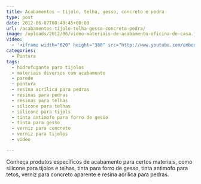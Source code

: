 ```yaml
---
title: Acabamentos – tijolo, telha, gesso, concreto e pedra
type: post
date: 2012-06-07T08:48:45+00:00
url: /acabamentos-tijolo-telha-gesso-concreto-pedra/
image: /uploads/2012/06/video-materiais-de-acabamento-oficina-de-casa.jpg
Video:
  - '<iframe width="620" height="380" src="http://www.youtube.com/embed/sSytZkDT9FY?wmode=transparent" frameborder="0" allowfullscreen></iframe>'
categories:
  - Pintura
tags:
  - hidrofugante para tijolos
  - materiais diversos com acabamento
  - parede
  - pintura
  - resina acrílica para pedras
  - resinas para pedras
  - resinas para telhas
  - silicone para telhas
  - silicone para tijols
  - tinta antimofo para forro de gesso
  - tinta para gesso
  - verniz para concreto
  - verniz para tijolos
  - video

---
```

Conheça produtos específicos de acabamento para certos materiais, como silicone para tijolos e telhas, tinta para forro de gesso, tinta antimofo para tetos, verniz para concreto aparente e resina acrílica para pedras.
